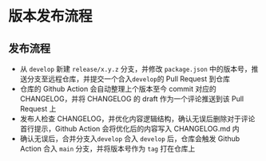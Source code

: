 # 版本发布流程

## 发布流程

- 从 `develop` 新建 `release/x.y.z` 分支，并修改 `package.json` 中的版本号，推送分支至远程仓库，并提交一个合入`develop`的 Pull Request 到仓库
- 仓库的 Github Action 会自动整理上个版本至今 commit 对应的 CHANGELOG，并将 CHANGELOG 的 draft 作为一个评论推送到该 Pull Request 上
- 发布人检查 CHANGELOG，并优化内容逻辑结构，确认无误后删除对于评论首行提示，Github Action 会将优化后的内容写入 CHANGELOG.md 内
- 确认无误后，合并分支入`develop`
合入 `develop` 后，仓库会触发 Github Action 合入 `main` 分支，并将版本号作为 `tag` 打在仓库上
